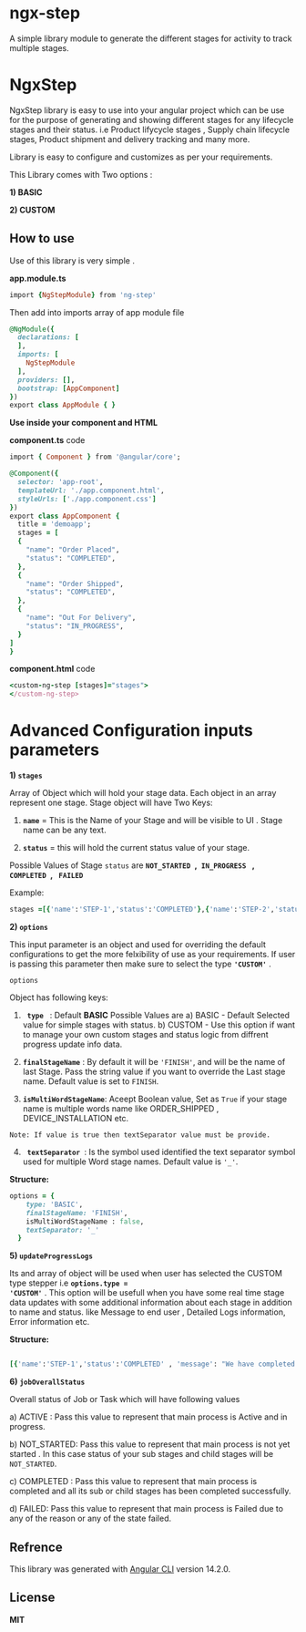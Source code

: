 # ngx-step
A simple library module to generate the different stages for activity to track multiple stages.

# NgxStep

NgxStep library is easy to use into your angular project which can be use for the purpose of generating and showing  different stages for any lifecycle stages and their status. i.e Product lifycycle stages , Supply chain lifecycle stages, Product shipment and delivery tracking and many more.

Library is easy to configure and customizes as per your requirements.

This Library comes with Two options :

**1) BASIC**

**2) CUSTOM**

## How to use

Use of this library is very simple .

**app.module.ts**

```ruby
import {NgStepModule} from 'ng-step'
```
Then add into imports array of app module file

```ruby
@NgModule({
  declarations: [
  ],
  imports: [
    NgStepModule
  ],
  providers: [],
  bootstrap: [AppComponent]
})
export class AppModule { }

```

**Use inside your component and HTML**

**component.ts** code
```ruby
import { Component } from '@angular/core';

@Component({
  selector: 'app-root',
  templateUrl: './app.component.html',
  styleUrls: ['./app.component.css']
})
export class AppComponent {
  title = 'demoapp';
  stages = [
  {
    "name": "Order Placed",
    "status": "COMPLETED",
  },
  {
    "name": "Order Shipped",
    "status": "COMPLETED",
  },
  {
    "name": "Out For Delivery",
    "status": "IN_PROGRESS",
  }
]
}

```

**component.html** code

```ruby
<custom-ng-step [stages]="stages">
</custom-ng-step>
```

# Advanced Configuration inputs parameters

**1) <code>stages</code>**

Array of Object which will hold your stage data. Each object in an array represent one stage. Stage object will have Two Keys:

1) **<code>name</code>** = This is the Name of your Stage and will be visible to UI . Stage name can be any text.

2) **<code>status</code>** = this will hold the current status value of your stage.

Possible Values of Stage <code>status</code> are **<code>NOT_STARTED </code>,<code> IN_PROGRESS </code> ,<code> COMPLETED </code>, <code> FAILED </code>** 

Example: 
```ruby 
stages =[{'name':'STEP-1','status':'COMPLETED'},{'name':'STEP-2','status':'IN_PROGRESS'}] 
```

**2) <code>options</code>**

This input parameter is an object and  used for overriding the default configurations to get the more felxibility of use as your requirements. If user is passing this parameter then make sure to select the type <code>**'CUSTOM'**</code> .

<code>options</code> 

Object has following keys:

  1) <code> **type** </code> : Default **BASIC**  Possible Values are 
      a) BASIC - Default Selected value for simple stages with status.
      b) CUSTOM - Use this option if want to manage your own custom stages and status logic from diffrent progress update info data.

  2) <code>**finalStageName**</code> : By default it will be <code>'FINISH'</code>, and will be the name of last Stage. Pass the string value if you want to override the Last stage name. 
  Default value is set to `FINISH`.

  3) <code>**isMultiWordStageName**</code>: Aceept Boolean value, Set as <code>True</code> if your stage name is multiple words name like
  ORDER_SHIPPED , DEVICE_INSTALLATION etc. 

  ```Note: If value is true then textSeparator value must be provide.```

  4) <code> **textSeparator** </code>: Is the symbol used identified the text separator symbol used for multiple Word stage names.
  Default value is <code>'_'</code>.

  **Structure:**
  ```ruby 
  options = {
      type: 'BASIC', 
      finalStageName: 'FINISH',
      isMultiWordStageName : false,
      textSeparator: '_'
    }
  ```

**5) <code>updateProgressLogs</code>**

Its and array of object will be used when user has selected the CUSTOM type stepper  i.e  <code>**options.type = 'CUSTOM'**</code> .
This option will be usefull when you have some real time stage data updates with some additional information about each stage in addition to name and status. like Message to end user , Detailed Logs information,  Error information etc.

  **Structure:**

  ```ruby 

  [{'name':'STEP-1','status':'COMPLETED' , 'message': "We have completed the stage1"},{'name':'STEP-2','status':'IN_PROGRESS' , 'message': "This stage is in progress"}]

  ```
**6) <code>jobOverallStatus</code>**

Overall status of Job or Task which will have following values

a) ACTIVE : Pass this value to represent that main process is Active and in progress.

b) NOT_STARTED: Pass this value to represent that main process is not yet started . In this case status of your sub stages and child stages will be <code>NOT_STARTED</code>.

c) COMPLETED : Pass this value to represent that main process is completed and all its sub or child stages has been completed successfully.

d) FAILED: Pass this value to represent that main process is Failed due to any of the reason or any of the state failed.



## Refrence
This library was generated with [Angular CLI](https://github.com/angular/angular-cli) version 14.2.0.

## License
**MIT**
